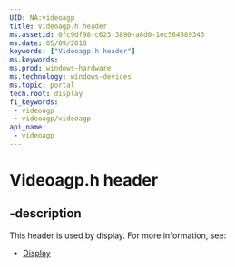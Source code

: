 ```yaml
---
UID: NA:videoagp
title: Videoagp.h header
ms.assetid: 0fc9df98-c623-3890-a8d0-1ec564589343
ms.date: 05/09/2018
keywords: ["Videoagp.h header"]
ms.keywords: 
ms.prod: windows-hardware
ms.technology: windows-devices
ms.topic: portal
tech.root: display
f1_keywords:
 - videoagp
 - videoagp/videoagp
api_name:
 - videoagp
---
```


# Videoagp.h header


## -description

This header is used by display. For more information, see:

- [Display](../_display/index.md)

